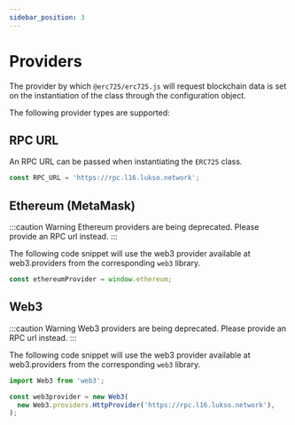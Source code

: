```yaml
---
sidebar_position: 3
---
```


# Providers

The provider by which `@erc725/erc725.js` will request blockchain data is set on the instantiation of the class through the configuration object.

The following provider types are supported:

## RPC URL

An RPC URL can be passed when instantiating the `ERC725` class.

```javascript
const RPC_URL = 'https://rpc.l16.lukso.network';
```

## Ethereum (MetaMask)

:::caution Warning
Ethereum providers are being deprecated. Please provide an RPC url instead.
:::

The following code snippet will use the web3 provider available at web3.providers from the corresponding `web3` library.

```javascript
const ethereumProvider = window.ethereum;
```

## Web3

:::caution Warning
Web3 providers are being deprecated. Please provide an RPC url instead.
:::

The following code snippet will use the web3 provider available at web3.providers from the corresponding `web3` library.

```javascript
import Web3 from 'web3';

const web3provider = new Web3(
  new Web3.providers.HttpProvider('https://rpc.l16.lukso.network'),
);
```
